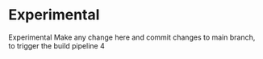 # Experimental
Experimental
Make any change here and commit changes to main branch, to trigger the build pipeline
4
